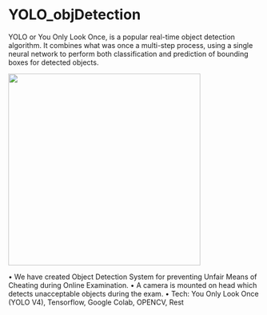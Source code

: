 # YOLO_objDetection

YOLO or You Only Look Once, is a popular real-time object detection algorithm. 
It combines what was once a multi-step process, using a single neural network to perform both classification and prediction of bounding boxes for detected objects.

<img src="https://github.com/ananya-agarwal/YOLO_objDetection/blob/main/TestingInLab.png" width=384>
<br>

•	We have created Object Detection System for preventing Unfair Means of Cheating during Online Examination.
•	A camera is mounted on head which detects unacceptable objects during the exam.
•	Tech: You Only Look Once (YOLO V4), Tensorflow, Google Colab, OPENCV, Rest




